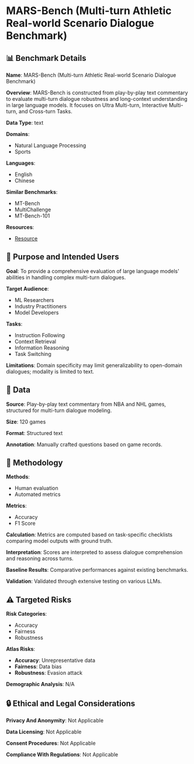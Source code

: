 # MARS-Bench (Multi-turn Athletic Real-world Scenario Dialogue Benchmark)

## 📊 Benchmark Details

**Name**: MARS-Bench (Multi-turn Athletic Real-world Scenario Dialogue Benchmark)

**Overview**: MARS-Bench is constructed from play-by-play text commentary to evaluate multi-turn dialogue robustness and long-context understanding in large language models. It focuses on Ultra Multi-turn, Interactive Multi-turn, and Cross-turn Tasks.

**Data Type**: text

**Domains**:
- Natural Language Processing
- Sports

**Languages**:
- English
- Chinese

**Similar Benchmarks**:
- MT-Bench
- MultiChallenge
- MT-Bench-101

**Resources**:
- [Resource](https://syuchin.github.io/MARS-Bench/)

## 🎯 Purpose and Intended Users

**Goal**: To provide a comprehensive evaluation of large language models' abilities in handling complex multi-turn dialogues.

**Target Audience**:
- ML Researchers
- Industry Practitioners
- Model Developers

**Tasks**:
- Instruction Following
- Context Retrieval
- Information Reasoning
- Task Switching

**Limitations**: Domain specificity may limit generalizability to open-domain dialogues; modality is limited to text.

## 💾 Data

**Source**: Play-by-play text commentary from NBA and NHL games, structured for multi-turn dialogue modeling.

**Size**: 120 games

**Format**: Structured text

**Annotation**: Manually crafted questions based on game records.

## 🔬 Methodology

**Methods**:
- Human evaluation
- Automated metrics

**Metrics**:
- Accuracy
- F1 Score

**Calculation**: Metrics are computed based on task-specific checklists comparing model outputs with ground truth.

**Interpretation**: Scores are interpreted to assess dialogue comprehension and reasoning across turns.

**Baseline Results**: Comparative performances against existing benchmarks.

**Validation**: Validated through extensive testing on various LLMs.

## ⚠️ Targeted Risks

**Risk Categories**:
- Accuracy
- Fairness
- Robustness

**Atlas Risks**:
- **Accuracy**: Unrepresentative data
- **Fairness**: Data bias
- **Robustness**: Evasion attack

**Demographic Analysis**: N/A

## 🔒 Ethical and Legal Considerations

**Privacy And Anonymity**: Not Applicable

**Data Licensing**: Not Applicable

**Consent Procedures**: Not Applicable

**Compliance With Regulations**: Not Applicable
